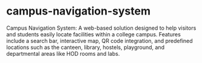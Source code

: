 # campus-navigation-system
Campus Navigation System: A web-based solution designed to help visitors and students easily locate facilities within a college campus. Features include a search bar, interactive map, QR code integration, and predefined locations such as the canteen, library, hostels, playground, and departmental areas like HOD rooms and labs.
